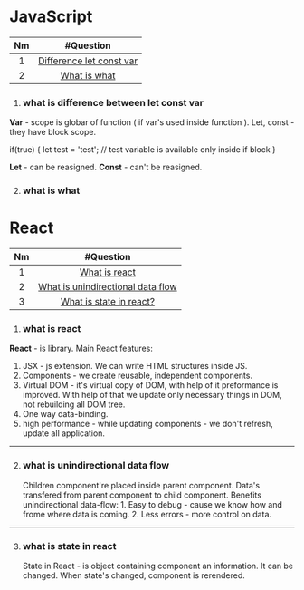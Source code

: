 # JavaScript
| Nm | #Question   |
| :---:   | :---: |
| 1   | [Difference let const var](#what-is-difference-between-let-const-var)                                     |
| 2   | [What is what](#what-is-what)                                                                             |


1. ### what is difference between let const var
  **Var** - scope is globar of function ( if var's used inside function ).
  Let, const - they have block scope.
  
  if(true) {
    let test = 'test'; // test variable is available only inside if block
  }

  **Let** - can be reasigned.
  **Const** - can't be reasigned.
   
2. ### what is what

# React
| Nm | #Question   |
| :---:   | :---: |
| 1   | [What is react](#what-is-react)                                     |
| 2   | [What is unindirectional data flow](#what-is-unindirectional-data-flow) 
| 3   | [What is state in react?](#what-is-state-in-react) 

1. ### what is react
  **React** - is library. Main React features:
   1. JSX - js extension. We can write HTML structures inside JS.
   2. Components - we create reusable, independent components.
   3. Virtual DOM - it's virtual copy of DOM, with help of it preformance is improved. With help of that we update only necessary things in DOM, not rebuilding all DOM tree.
   4. One way data-binding.
   5. high performance - while updating components - we don't refresh, update all application.
      
______________

2. ### what is unindirectional data flow
   Children component're placed inside parent component. Data's transfered from parent component to child component. Benefits unindirectional data-flow:
       1. Easy to debug - cause we know how and frome where data is coming.
       2. Less errors - more control on data.
______________

3. ### what is state in react
   State in React - is object containing component an information. It can be changed. When state's changed, component is rerendered.
